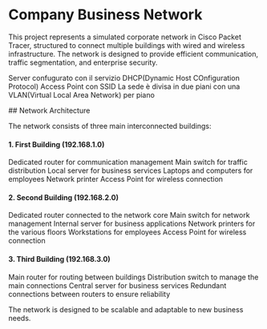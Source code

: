 # Company Business Network

This project represents a simulated corporate network in Cisco Packet Tracer, structured to connect multiple buildings with wired and wireless infrastructure. The network is designed to provide efficient communication, traffic segmentation, and enterprise security.

Server confugurato con il servizio DHCP(Dynamic Host COnfiguration Protocol)
Access Point con SSID
La sede è divisa in due piani con una VLAN(Virtual Local Area Network) per piano

## Network Architecture

The network consists of three main interconnected buildings:

####  1. First Building (192.168.1.0)

Dedicated router for communication management
Main switch for traffic distribution
Local server for business services
Laptops and computers for employees
Network printer
Access Point for wireless connection

#### 2. Second Building (192.168.2.0)

Dedicated router connected to the network core
Main switch for network management
Internal server for business applications
Network printers for the various floors
Workstations for employees
Access Point for wireless connection

#### 3. Third Building (192.168.3.0)

Main router for routing between buildings
Distribution switch to manage the main connections
Central server for business services
Redundant connections between routers to ensure reliability




The network is designed to be scalable and adaptable to new business needs.
